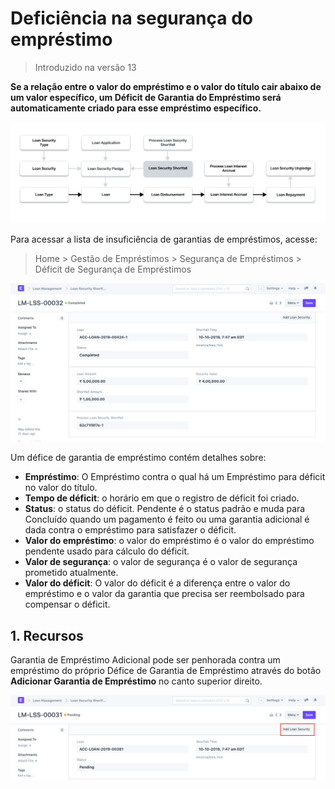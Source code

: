 # Deficiência na segurança do empréstimo



> Introduzido na versão 13


**Se a relação entre o valor do empréstimo e o valor do título cair abaixo de um valor específico, um Déficit de Garantia do Empréstimo será automaticamente criado para esse empréstimo específico.**


![Deficiência de segurança de empréstimo](/files/loan-security-shortfall-flow.png)


Para acessar a lista de insuficiência de garantias de empréstimos, acesse:
> Home > Gestão de Empréstimos > Segurança de Empréstimos > Déficit de Segurança de Empréstimos


![Solicitação de empréstimo](/files/loan-security-shortfall.png)


Um défice de garantia de empréstimo contém detalhes sobre:


* **Empréstimo**: O Empréstimo contra o qual há um Empréstimo para déficit no valor do título.
* **Tempo de déficit**: o horário em que o registro de déficit foi criado.
* **Status**: o status do déficit. Pendente é o status padrão e muda para Concluído quando um pagamento é feito ou uma garantia adicional é dada contra o empréstimo para satisfazer o déficit.
* **Valor do empréstimo**: o valor do empréstimo é o valor do empréstimo pendente usado para cálculo do déficit.
* **Valor de segurança**: o valor de segurança é o valor de segurança prometido atualmente.
* **Valor do déficit**: O valor do déficit é a diferença entre o valor do empréstimo e o valor da garantia que precisa ser reembolsado para compensar o déficit.


## 1. Recursos


Garantia de Empréstimo Adicional pode ser penhorada contra um empréstimo do próprio Défice de Garantia de Empréstimo através do botão **Adicionar Garantia de Empréstimo** no canto superior direito.


![Solicitação de empréstimo](/files/shortfall-security.png)



